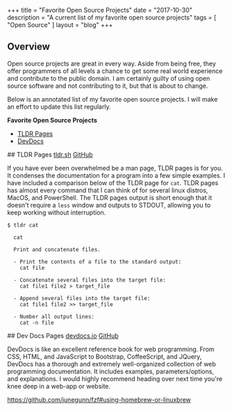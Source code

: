 +++
title = "Favorite Open Source Projects"
date = "2017-10-30"
description = "A current list of my favorite open source projects"
tags = [ "Open Source" ]
layout = "blog"
+++

## Overview 

Open source projects are great in every way. Aside from being free, they offer programmers of all levels a chance to get some real world experience and contribute to the public domain. I am certainly guilty of using open source software and not contributing to it, but that is about to change.

Below is an annotated list of my favorite open source projects. I will make an effort to update this list regularly.

**Favorite Open Source Projects**
- <a href="#tldrpages">TLDR Pages</a>  
- <a href="#devdocs">DevDocs</a>

<a name="tldrpages">
## TLDR Pages
<a href="http://tldr.sh/" target="_blank">tldr.sh</a>  
<a href="https://github.com/tldr-pages/tldr" target="_blank">GitHub</a>

If you have ever been overwhelmed be a man page, TLDR pages is for you. It condenses the documentation for a program into a few simple examples. I have included a comparison below of the TLDR page for `cat`. TLDR pages has almost every command that I can think of for several linux distros, MacOS, and PowerShell. The TLDR pages output is short enough that it doesn't require a `less` window and outputs to STDOUT, allowing you to keep working without interruption.

```
$ tldr cat

  cat

  Print and concatenate files.

  - Print the contents of a file to the standard output:
    cat file

  - Concatenate several files into the target file:
    cat file1 file2 > target_file

  - Append several files into the target file:
    cat file1 file2 >> target_file

  - Number all output lines:
    cat -n file
```

<a name="devdocs">
## Dev Docs Pages
<a href="http://devdocs.io/" target="_blank">devdocs.io</a>  
<a href="https://github.com/Thibaut/devdocs" target="_blank">GitHub</a>

DevDocs is like an excellent reference book for web programming. From CSS, HTML, and JavaScript to Bootstrap, CoffeeScript, and JQuery, DevDocs has a thorough and extremely well-organized collection of web programming documentation. It includes examples, parameters/options, and explanations. I would highly recommend heading over next time you're knee deep in a web-app or website.

https://github.com/junegunn/fzf#using-homebrew-or-linuxbrew